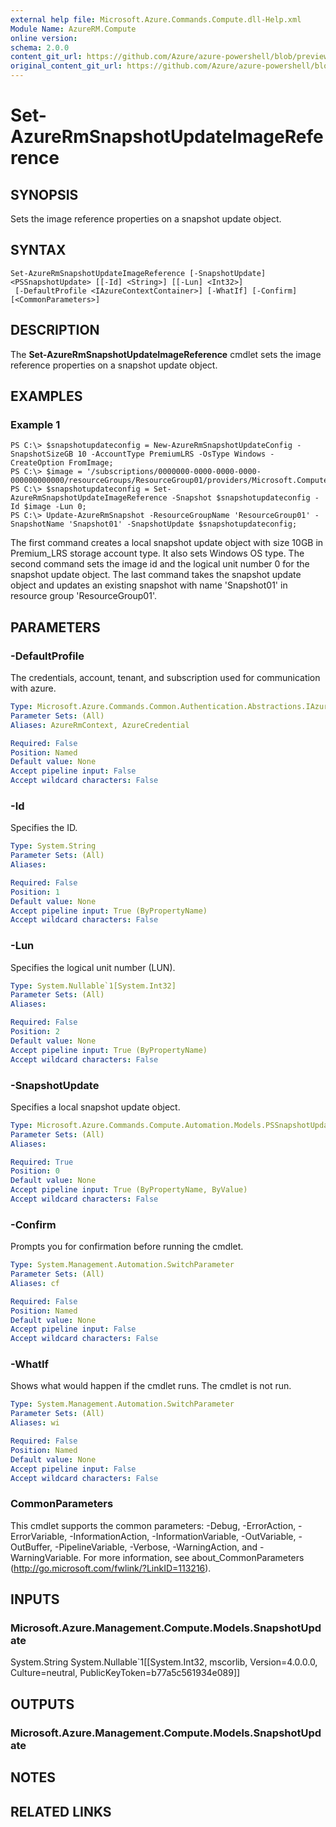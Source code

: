 ```yaml
---
external help file: Microsoft.Azure.Commands.Compute.dll-Help.xml
Module Name: AzureRM.Compute
online version:
schema: 2.0.0
content_git_url: https://github.com/Azure/azure-powershell/blob/preview/src/ResourceManager/Compute/Stack/Commands.Compute/help/Set-AzureRmSnapshotUpdateImageReference.md
original_content_git_url: https://github.com/Azure/azure-powershell/blob/preview/src/ResourceManager/Compute/Stack/Commands.Compute/help/Set-AzureRmSnapshotUpdateImageReference.md
---
```


# Set-AzureRmSnapshotUpdateImageReference

## SYNOPSIS
Sets the image reference properties on a snapshot update object.

## SYNTAX

```
Set-AzureRmSnapshotUpdateImageReference [-SnapshotUpdate] <PSSnapshotUpdate> [[-Id] <String>] [[-Lun] <Int32>]
 [-DefaultProfile <IAzureContextContainer>] [-WhatIf] [-Confirm] [<CommonParameters>]
```

## DESCRIPTION
The **Set-AzureRmSnapshotUpdateImageReference** cmdlet sets the image reference properties on a snapshot update object.

## EXAMPLES

### Example 1
```
PS C:\> $snapshotupdateconfig = New-AzureRmSnapshotUpdateConfig -SnapshotSizeGB 10 -AccountType PremiumLRS -OsType Windows -CreateOption FromImage;
PS C:\> $image = '/subscriptions/0000000-0000-0000-0000-000000000000/resourceGroups/ResourceGroup01/providers/Microsoft.Compute/images/TestImage123';        
PS C:\> $snapshotupdateconfig = Set-AzureRmSnapshotUpdateImageReference -Snapshot $snapshotupdateconfig -Id $image -Lun 0;
PS C:\> Update-AzureRmSnapshot -ResourceGroupName 'ResourceGroup01' -SnapshotName 'Snapshot01' -SnapshotUpdate $snapshotupdateconfig;
```

The first command creates a local snapshot update object with size 10GB in Premium_LRS storage account type.  It also sets Windows OS type.
The second command sets the image id and the logical unit number 0 for the snapshot update object.
The last command takes the snapshot update object and updates an existing snapshot with name 'Snapshot01' in resource group 'ResourceGroup01'.

## PARAMETERS

### -DefaultProfile
The credentials, account, tenant, and subscription used for communication with azure.

```yaml
Type: Microsoft.Azure.Commands.Common.Authentication.Abstractions.IAzureContextContainer
Parameter Sets: (All)
Aliases: AzureRmContext, AzureCredential

Required: False
Position: Named
Default value: None
Accept pipeline input: False
Accept wildcard characters: False
```

### -Id
Specifies the ID.

```yaml
Type: System.String
Parameter Sets: (All)
Aliases: 

Required: False
Position: 1
Default value: None
Accept pipeline input: True (ByPropertyName)
Accept wildcard characters: False
```

### -Lun
Specifies the logical unit number (LUN).

```yaml
Type: System.Nullable`1[System.Int32]
Parameter Sets: (All)
Aliases: 

Required: False
Position: 2
Default value: None
Accept pipeline input: True (ByPropertyName)
Accept wildcard characters: False
```

### -SnapshotUpdate
Specifies a local snapshot update object.

```yaml
Type: Microsoft.Azure.Commands.Compute.Automation.Models.PSSnapshotUpdate
Parameter Sets: (All)
Aliases: 

Required: True
Position: 0
Default value: None
Accept pipeline input: True (ByPropertyName, ByValue)
Accept wildcard characters: False
```

### -Confirm
Prompts you for confirmation before running the cmdlet.

```yaml
Type: System.Management.Automation.SwitchParameter
Parameter Sets: (All)
Aliases: cf

Required: False
Position: Named
Default value: None
Accept pipeline input: False
Accept wildcard characters: False
```

### -WhatIf
Shows what would happen if the cmdlet runs. The cmdlet is not run.

```yaml
Type: System.Management.Automation.SwitchParameter
Parameter Sets: (All)
Aliases: wi

Required: False
Position: Named
Default value: None
Accept pipeline input: False
Accept wildcard characters: False
```

### CommonParameters
This cmdlet supports the common parameters: -Debug, -ErrorAction, -ErrorVariable, -InformationAction, -InformationVariable, -OutVariable, -OutBuffer, -PipelineVariable, -Verbose, -WarningAction, and -WarningVariable. For more information, see about_CommonParameters (<http://go.microsoft.com/fwlink/?LinkID=113216>).

## INPUTS

### Microsoft.Azure.Management.Compute.Models.SnapshotUpdate
System.String
System.Nullable`1[[System.Int32, mscorlib, Version=4.0.0.0, Culture=neutral, PublicKeyToken=b77a5c561934e089]]

## OUTPUTS

### Microsoft.Azure.Management.Compute.Models.SnapshotUpdate

## NOTES

## RELATED LINKS

